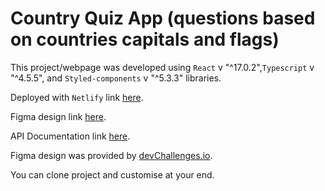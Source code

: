 # Country Quiz App (questions based on countries capitals and flags)

This project/webpage was developed using `React` v "^17.0.2",`Typescript` v "^4.5.5", and `Styled-components` v "^5.3.3" libraries.

Deployed with `Netlify` link [here](https://randomquotes-adeoluwa.netlify.app/).

Figma design link [here](https://www.figma.com/file/Gw0ZNBbYN8asqFlZWy3jG1/Country-Quiz?node-id=1%3A2).

API Documentation link [here](https://countrylayer.com/documentation/).

Figma design was provided by [devChallenges.io](https://devchallenges.io/).

You can clone project and customise at your end.
